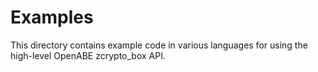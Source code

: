 Examples
========

This directory contains example code in various languages for using the high-level OpenABE zcrypto_box API.

